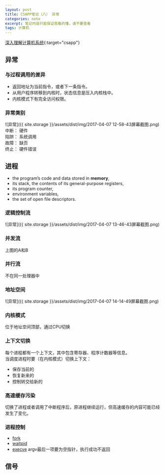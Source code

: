 ```yaml
---
layout: post
title: CSAPP笔记（八） 异常
categories: note
excerpt: 笔记内容只能保证我看的懂，请不要查看
tags: 计算机
---
```

[深入理解计算机系统](//csapp.cs.cmu.edu/){:target="csapp"}  

## 异常  

### 与过程调用的差异  
- 返回地址为当前指令，或者下一条指令。  
- 从用户程序转移到内核时，状态信息是压入内核栈中。  
- 内核模式下有完全访问权限。  

### 异常类别  
![异常]({{ site.storage }}/assets/dist/img/2017-04-07 12-58-43屏幕截图.png)  
中断： 硬件  
陷阱： 系统调用  
故障： 缺页  
终止： 硬件错误   

## 进程  
- the program’s code and data stored in **memory**,   
- its stack, the contents of its general-purpose registers,   
- its program counter,   
- environment variables,   
- the set of open file descriptors.  

### 逻辑控制流  
![异常]({{ site.storage }}/assets/dist/img/2017-04-07 13-46-43屏幕截图.png)  

### 并发流  
上图的A和B  

### 并行流  
不在同一处理器中

### 地址空间  
![异常]({{ site.storage }}/assets/dist/img/2017-04-07 14-14-49屏幕截图.png)  

### 内核模式  
位于地址空间顶部，通过CPU切换  

### 上下文切换  
每个进程都有一个上下文，其中包含寄存器、程序计数器等信息。  
当调度进程时要（在内核模式）切换上下文：   

- 保存当前的  
- 恢复新来的  
- 控制转交给新的  

### 高速缓存污染  
切换了进程或者调用了中断程序后，原进程继续运行，但高速缓存的内容可能已经发生了变化。

### 进程控制  

- [fork](http://pubs.opengroup.org/onlinepubs/7908799/xsh/fork.html)  
- [waitpid](http://pubs.opengroup.org/onlinepubs/7908799/xsh/wait.html)  
- [execve](http://pubs.opengroup.org/onlinepubs/9699919799/functions/exec.html)
  argv最后一项要为空指针，执行成功不返回  

## 信号  
